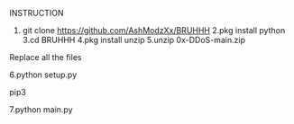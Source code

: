 INSTRUCTION
1. git clone https://github.com/AshModzXx/BRUHHH
2.pkg install python
3.cd BRUHHH
4.pkg install unzip
5.unzip 0x-DDoS-main.zip

Replace all the files 

6.python setup.py

pip3

7.python main.py
